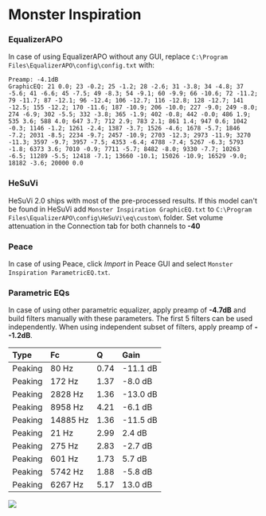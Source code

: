 # Monster Inspiration

### EqualizerAPO
In case of using EqualizerAPO without any GUI, replace `C:\Program Files\EqualizerAPO\config\config.txt`
with:
```
Preamp: -4.1dB
GraphicEQ: 21 0.0; 23 -0.2; 25 -1.2; 28 -2.6; 31 -3.8; 34 -4.8; 37 -5.6; 41 -6.6; 45 -7.5; 49 -8.3; 54 -9.1; 60 -9.9; 66 -10.6; 72 -11.2; 79 -11.7; 87 -12.1; 96 -12.4; 106 -12.7; 116 -12.8; 128 -12.7; 141 -12.5; 155 -12.2; 170 -11.6; 187 -10.9; 206 -10.0; 227 -9.0; 249 -8.0; 274 -6.9; 302 -5.5; 332 -3.8; 365 -1.9; 402 -0.8; 442 -0.0; 486 1.9; 535 3.6; 588 4.0; 647 3.7; 712 2.9; 783 2.1; 861 1.4; 947 0.6; 1042 -0.3; 1146 -1.2; 1261 -2.4; 1387 -3.7; 1526 -4.6; 1678 -5.7; 1846 -7.2; 2031 -8.5; 2234 -9.7; 2457 -10.9; 2703 -12.3; 2973 -11.9; 3270 -11.3; 3597 -9.7; 3957 -7.5; 4353 -6.4; 4788 -7.4; 5267 -6.3; 5793 -1.8; 6373 3.6; 7010 -0.9; 7711 -5.7; 8482 -8.0; 9330 -7.7; 10263 -6.5; 11289 -5.5; 12418 -7.1; 13660 -10.1; 15026 -10.9; 16529 -9.0; 18182 -3.6; 20000 0.0
```

### HeSuVi
HeSuVi 2.0 ships with most of the pre-processed results. If this model can't be found in HeSuVi add
`Monster Inspiration GraphicEQ.txt` to `C:\Program Files\EqualizerAPO\config\HeSuVi\eq\custom\` folder.
Set volume attenuation in the Connection tab for both channels to **-40**

### Peace
In case of using Peace, click *Import* in Peace GUI and select `Monster Inspiration ParametricEQ.txt`.

### Parametric EQs
In case of using other parametric equalizer, apply preamp of **-4.7dB** and build filters manually
with these parameters. The first 5 filters can be used independently.
When using independent subset of filters, apply preamp of **--1.2dB**.

| Type    | Fc       |    Q | Gain     |
|:--------|:---------|:-----|:---------|
| Peaking | 80 Hz    | 0.74 | -11.1 dB |
| Peaking | 172 Hz   | 1.37 | -8.0 dB  |
| Peaking | 2828 Hz  | 1.36 | -13.0 dB |
| Peaking | 8958 Hz  | 4.21 | -6.1 dB  |
| Peaking | 14885 Hz | 1.36 | -11.5 dB |
| Peaking | 21 Hz    | 2.99 | 2.4 dB   |
| Peaking | 275 Hz   | 2.83 | -2.7 dB  |
| Peaking | 601 Hz   | 1.73 | 5.7 dB   |
| Peaking | 5742 Hz  | 1.88 | -5.8 dB  |
| Peaking | 6267 Hz  | 5.17 | 13.0 dB  |

![](https://raw.githubusercontent.com/jaakkopasanen/AutoEq/master/results/rtings/rtings/Monster%20Inspiration/Monster%20Inspiration.png)